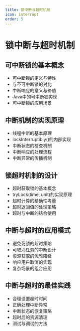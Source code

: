 ```yaml
---
title: 锁中断与超时机制
icon: interrupt
order: 5
---
```


# 锁中断与超时机制

## 可中断锁的基本概念

- 可中断锁的定义与特性
- 与不可中断锁的对比
- 中断响应的意义与价值
- Java中的可中断锁实现
- 可中断锁的应用场景

## 中断机制的实现原理

- 线程中断的基本原理
- lockInterruptibly()的内部实现
- 中断状态的检查机制
- 中断响应的处理流程
- 中断异常的传播机制

## 锁超时机制的设计

- 超时获取锁的基本概念
- tryLock(time, unit)的实现原理
- 超时计算的精确性考量
- 超时返回值的处理策略
- 超时与中断的结合使用

## 中断与超时的应用模式

- 避免死锁的超时策略
- 可取消任务的中断设计
- 资源获取的优雅降级
- 响应用户取消的实现
- 复杂场景的组合应用

## 中断与超时的最佳实践

- 合理设置超时时间
- 正确处理中断异常
- 中断状态的恢复策略
- 超时后的资源清理
- 测试与调试的方法
